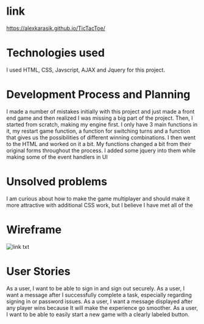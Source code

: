 # link
https://alexkarasik.github.io/TicTacToe/

# Technologies used
I used HTML, CSS, Javscript, AJAX and Jquery for this project.

# Development Process and Planning
I made a number of mistakes initially with this project and just made a front
end game and then realized I was missing a big part of the project. Then, I
started from scratch, making my engine first. I only have 3 main functions in
it, my restart game function, a function for switching turns and a function that
gives us the possibilities of different winning combinations. I then went to the
HTML and worked on it a bit. My functions changed a bit from their original
forms throughout the process. I added some jquery into them while making some of
the event handlers in UI

# Unsolved problems
I am curious about how to make the game multiplayer and should make it more
attractive with additional CSS work, but I believe I have met all of the

# Wireframe
![link txt](http://imgur.com/a/itfQk)

# User Stories
As a user, I want to be able to sign in and sign out securely.
As a user, I want a message after I successfully complete a task, especially regarding signing in or password issues.
As a user, I want a message displayed after any player wins because It will make the experience go smoother.
As a user, I want to be able to easily start a new game with a clearly labeled button.
